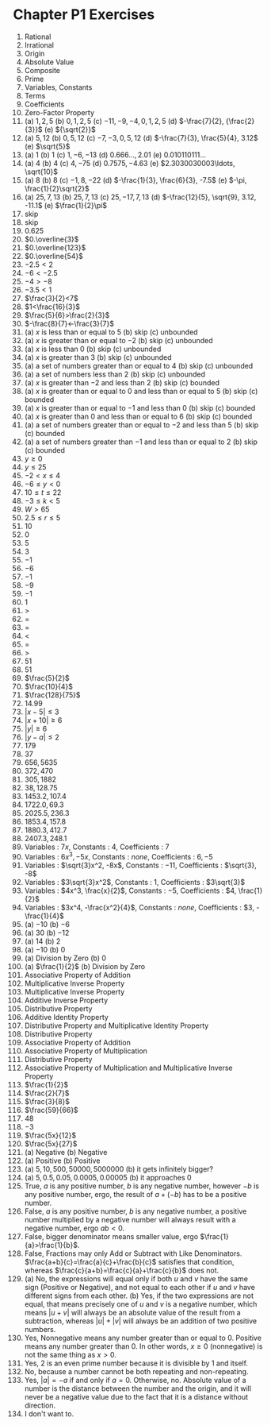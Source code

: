 # Chapter P1 Exercises
1. Rational
2. Irrational
3. Origin
4. Absolute Value
5. Composite
6. Prime
7. Variables, Constants
8. Terms
9. Coefficients
10. Zero-Factor Property
11. (a) $1,2,5$ (b) $0,1,2,5$ (c) $-11,-9,-4,0,1,2,5$ (d) $-\frac{7}{2}, {\frac{2}{3}}$ (e) ${\sqrt{2}}$
12. (a) $5, 12$ (b) $0, 5, 12$ (c) $-7, -3, 0, 5, 12$ (d) $-\frac{7}{3}, \frac{5}{4}, 3.12$ (e) $\sqrt{5}$
13. (a) $1$ (b) $1$ (c) $1,-6,-13$ (d) $0.666\ldots, 2.01$ (e) $0.010110111\ldots$
14. (a) $4$ (b) $4$ (c) $4, -75$ (d) $0.7575, -4.63$ (e) $2.3030030003\ldots, \sqrt{10}$
15. (a) $8$ (b) $8$ (c) $-1, 8, -22$ (d) $-\frac{1}{3}, \frac{6}{3}, -7.5$ (e) $-\pi, \frac{1}{2}\sqrt{2}$
16. (a) $25, 7, 13$ (b) $25, 7, 13$ (c) $25, -17, 7, 13$ (d) $-\frac{12}{5}, \sqrt{9}, 3.12, -11.1$ (e) $\frac{1}{2}\pi$
17. skip
18. skip
19. $0.625$
20. $0.\overline{3}$
21. $0.\overline{123}$
22. $0.\overline{54}$
23. $-2.5 < 2$
24. $-6 < -2.5$
25. $-4>-8$
26. $-3.5<1$
27. $\frac{3}{2}<7$
28. $1<\frac{16}{3}$
29. $\frac{5}{6}>\frac{2}{3}$
30. $-\frac{8}{7}<-\frac{3}{7}$
31. (a) $x$ is less than or equal to $5$ (b) skip (c) unbounded
32. (a) $x$ is greater than or equal to $-2$ (b) skip (c) unbounded
33. (a) $x$ is less than $0$ (b) skip (c) unbounded
34. (a) $x$ is greater than $3$ (b) skip (c) unbounded
35. (a) a set of numbers greater than or equal to $4$ (b) skip (c) unbounded
36. (a) a set of numbers less than $2$ (b) skip (c) unbounded
37. (a) $x$ is greater than $-2$ and less than $2$ (b) skip (c) bounded
38. (a) $x$ is greater than or equal to $0$ and less than or equal to $5$ (b) skip (c) bounded
39. (a) $x$ is greater than or equal to $-1$ and less than $0$ (b) skip (c) bounded
40. (a) $x$ is greater than $0$ and less than or equal to $6$ (b) skip (c) bounded
41. (a) a set of numbers greater than or equal to $-2$ and less than $5$ (b) skip (c) bounded
42. (a) a set of numbers greater than $-1$ and less than or equal to $2$ (b) skip (c) bounded
43. $y \geq 0$
44. $y \leq 25$
45. $-2 < x \leq 4$
46. $-6 \leq y < 0$
47. $10 \leq t \leq 22$
48. $-3 \leq k < 5$
49. $W > 65$
50. $2.5 \leq r \leq 5$
51. $10$
52. $0$
53. $5$
54. $3$
55. $-1$
56. $-6$
57. $-1$
58. $-9$
59. $-1$
60. $1$
61. $>$
62. $=$
63. $=$
64. $<$
65. $=$
66. $>$
67. $51$
68. $51$
69. $\frac{5}{2}$
70. $\frac{10}{4}$
71. $\frac{128}{75}$
72. $14.99$
73. $|x-5| \leq 3$
74. $|x+10| \geq 6$
75. $|y| \geq 6$
76. $|y-a| \leq 2$
77. $179$
78. $37$
79. $656, 5635$
80. $372, 470$
81. $305, 1882$
82. $38, 128.75$
83. $1453.2, 107.4$
84. $1722.0, 69.3$
85. $2025.5, 236.3$
86. $1853.4, 157.8$
87. $1880.3, 412.7$
88. $2407.3, 248.1$
89. Variables : $7x$, Constants : $4$, Coefficients : $7$
90. Variables : $6x^3, -5x$, Constants : $none$, Coefficients : $6, -5$
91. Variables : $\sqrt{3}x^2, -8x$, Constants : $-11$, Coefficients : $\sqrt{3}, -8$
92. Variables : $3\sqrt{3}x^2$, Constants : $1$, Coefficients : $3\sqrt{3}$
93. Variables : $4x^3, \frac{x}{2}$, Constants : $-5$, Coefficients : $4, \frac{1}{2}$
94. Variables : $3x^4, -\frac{x^2}{4}$, Constants : $none$, Coefficients : $3, -\frac{1}{4}$
95. (a) $-10$ (b) $-6$
96. (a) $30$ (b) $-12$
97. (a) $14$ (b) $2$
98. (a) $-10$ (b) $0$
99. (a) Division by Zero (b) $0$
100. (a) $\frac{1}{2}$ (b) Division by Zero
101. Associative Property of Addition
102. Multiplicative Inverse Property
103. Multiplicative Inverse Property
104. Additive Inverse Property
105. Distributive Property
106. Additive Identity Property
107. Distributive Property and Multiplicative Identity Property
108. Distributive Property
109. Associative Property of Addition
110. Associative Property of Multiplication
111. Distributive Property
112. Associative Property of Multiplication and Multiplicative Inverse Property
113. $\frac{1}{2}$
114. $\frac{2}{7}$
115. $\frac{3}{8}$
116. $\frac{59}{66}$
117. $48$
118. $-3$
119. $\frac{5x}{12}$
120. $\frac{5x}{27}$
121. (a) Negative (b) Negative
122. (a) Positive (b) Positive
123. (a) $5, 10, 500, 50000, 5000000$ (b) it gets infinitely bigger?
124. (a) $5, 0.5, 0.05, 0.0005, 0.00005$ (b) it approaches $0$
125. True, $a$ is any positive number, $b$ is any negative number, however $-b$ is any positive number, ergo, the result of $a+(-b)$ has to be a positive number.
126. False, $a$ is any positive number, $b$ is any negative number, a positive number multiplied by a negative number will always result with a negative number, ergo $ab < 0$.
127. False, bigger denominator means smaller value, ergo $\frac{1}{a}>\frac{1}{b}$.
128. False, Fractions may only Add or Subtract with Like Denominators. $\frac{a+b}{c}=\frac{a}{c}+\frac{b}{c}$ satisfies that condition, whereas $\frac{c}{a+b}=\frac{c}{a}+\frac{c}{b}$ does not.
129. (a) No, the expressions will equal only if both $u$ and $v$ have the same sign (Positive or Negative), and not equal to each other if $u$ and $v$ have different signs from each other. (b) Yes, if the two expressions are not equal, that means precisely one of $u$ and $v$ is a negative number, which means $|u + v|$ will always be an absolute value of the result from a subtraction, whereas $|u| + |v|$ will always be an addition of two positive numbers.
130. Yes, Nonnegative means any number greater than or equal to $0$. Positive means any number greater than $0$. In other words, $x \geq 0$ (nonnegative) is not the same thing as $x > 0$.
131. Yes, $2$ is an even prime number because it is divisible by 1 and itself.
132. No, because a number cannot be both repeating and non-repeating.
133. Yes, $|a|=-a$ if and only if $a=0$. Otherwise, no. Absolute value of a number is the distance between the number and the origin, and it will never be a negative value due to the fact that it is a distance without direction.
134. I don't want to.